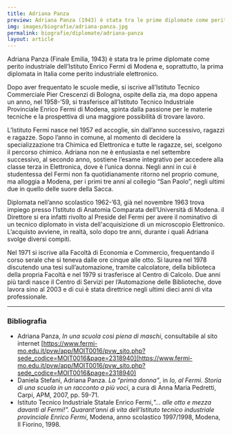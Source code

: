```yaml
---
title: Adriana Panza
preview: Adriana Panza (1943) è stata tra le prime diplomate come perito industriale dell’Istituto Enrico Fermi di Modena
img: images/biografie/adriana-panza.jpg
permalink: biografie/diplomate/adriana-panza
layout: article
---
```


Adriana Panza (Finale Emilia, 1943) è stata tra le prime diplomate come perito industriale dell’Istituto Enrico Fermi di Modena e, soprattutto, la prima diplomata in Italia come perito industriale elettronico.

Dopo aver frequentato le scuole medie, si iscrive all’Istituto Tecnico Commerciale Pier Crescenzi di Bologna, ospite della zia, ma dopo appena un anno, nel 1958-’59, si trasferisce all’Istituto Tecnico Industriale Provinciale Enrico Fermi di Modena, spinta dalla passione per le materie tecniche e la prospettiva di una maggiore possibilità di trovare lavoro.

L’Istituto Fermi nasce nel 1957 ed accoglie, sin dall’anno successivo, ragazzi e ragazze. Sopo l’anno in comune, al momento di decidere la specializzazione tra Chimica ed Elettronica e tutte le ragazze, sei, scelgono il percorso chimico. Adriana non ne è entusiasta e nel settembre successivo, al secondo anno, sostiene l’esame integrativo per accedere alla classe terza in Elettronica, dove è l’unica donna. Negli anni in cui è studentessa del Fermi non fa quotidianamente ritorno nel proprio comune, ma alloggia a Modena, per i primi tre anni al collegio “San Paolo”, negli ultimi due in quello delle suore della Sacca.

Diplomata nell’anno scolastico 1962-’63, già nel novembre 1963 trova impiego presso l’Istituto di Anatomia Comparata dell’Università di Modena. il Direttore si era infatti rivolto al Preside del Fermi per avere il nominativo di un tecnico diplomato in vista dell'acquisizione di un microscopio Elettronico. L’acquisto avviene, in realtà, solo dopo tre anni, durante i quali Adriana svolge diversi compiti.

Nel 1971 si iscrive alla Facoltà di Economia e Commercio, frequentando il corso serale che si teneva dalle ore cinque alle otto. Si laurea nel 1978 discutendo una tesi sull’automazione, tramite calcolatore, della biblioteca della propria Facoltà e nel 1979 si trasferisce al Centro di Calcolo. Due anni più tardi nasce il Centro di Servizi per l’Automazione delle Biblioteche, dove lavora sino al 2003 e di cui è stata direttrice negli ultimi dieci anni di vita professionale.

---

### Bibliografia

- Adriana Panza, *In una scuola così piena di maschi*, consultabile al sito internet [https://www.fermi-mo.edu.it/pvw/app/MOIT0016/pvw_sito.php?sede_codice=MOIT0016&page=2318940](https://www.fermi-mo.edu.it/pvw/app/MOIT0016/pvw_sito.php?sede_codice=MOIT0016&page=2318940)
- Daniela Stefani, Adriana Panza. *La “prima donna”*, in *Io, al Fermi. Storia di una scuola in un racconto a più voci*, a cura di Anna Maria Pedretti, Carpi, APM, 2007, pp. 59-71.
- Istituto Tecnico Industriale Statale Enrico Fermi,*"… alle otto e mezza davanti al Fermi!”. Quarant’anni di vita dell’Istituto tecnico industriale provinciale Enrico Fermi*, Modena, anno scolastico 1997/1998, Modena, Il Fiorino, 1998.

